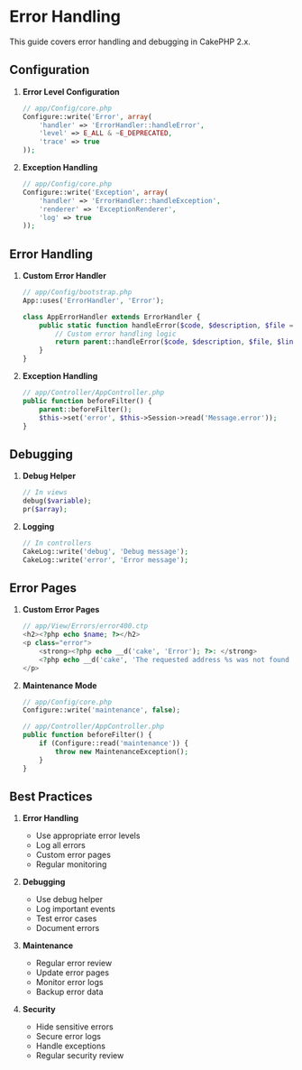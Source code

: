 # Error Handling

This guide covers error handling and debugging in CakePHP 2.x.

## Configuration

1. **Error Level Configuration**
   ```php
   // app/Config/core.php
   Configure::write('Error', array(
       'handler' => 'ErrorHandler::handleError',
       'level' => E_ALL & ~E_DEPRECATED,
       'trace' => true
   ));
   ```

2. **Exception Handling**
   ```php
   // app/Config/core.php
   Configure::write('Exception', array(
       'handler' => 'ErrorHandler::handleException',
       'renderer' => 'ExceptionRenderer',
       'log' => true
   ));
   ```

## Error Handling

1. **Custom Error Handler**
   ```php
   // app/Config/bootstrap.php
   App::uses('ErrorHandler', 'Error');
   
   class AppErrorHandler extends ErrorHandler {
       public static function handleError($code, $description, $file = null, $line = null, $context = null) {
           // Custom error handling logic
           return parent::handleError($code, $description, $file, $line, $context);
       }
   }
   ```

2. **Exception Handling**
   ```php
   // app/Controller/AppController.php
   public function beforeFilter() {
       parent::beforeFilter();
       $this->set('error', $this->Session->read('Message.error'));
   }
   ```

## Debugging

1. **Debug Helper**
   ```php
   // In views
   debug($variable);
   pr($array);
   ```

2. **Logging**
   ```php
   // In controllers
   CakeLog::write('debug', 'Debug message');
   CakeLog::write('error', 'Error message');
   ```

## Error Pages

1. **Custom Error Pages**
   ```php
   // app/View/Errors/error400.ctp
   <h2><?php echo $name; ?></h2>
   <p class="error">
       <strong><?php echo __d('cake', 'Error'); ?>: </strong>
       <?php echo __d('cake', 'The requested address %s was not found on this server.', "<strong>'{$url}'</strong>"); ?>
   </p>
   ```

2. **Maintenance Mode**
   ```php
   // app/Config/core.php
   Configure::write('maintenance', false);
   
   // app/Controller/AppController.php
   public function beforeFilter() {
       if (Configure::read('maintenance')) {
           throw new MaintenanceException();
       }
   }
   ```

## Best Practices

1. **Error Handling**
   - Use appropriate error levels
   - Log all errors
   - Custom error pages
   - Regular monitoring

2. **Debugging**
   - Use debug helper
   - Log important events
   - Test error cases
   - Document errors

3. **Maintenance**
   - Regular error review
   - Update error pages
   - Monitor error logs
   - Backup error data

4. **Security**
   - Hide sensitive errors
   - Secure error logs
   - Handle exceptions
   - Regular security review 